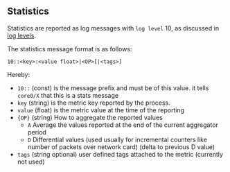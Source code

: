 ## Statistics

Statistics are reported as log messages with `log level` 10, as discussed in [log levels](logging.md#log-levels).

The statistics message format is as follows:

```
10::<key>:<value float>|<OP>[|<tags>]
```

Hereby:

- `10::` (const) is the message prefix and must be of this value. it tells `core0/X` that this is a stats message
- `key` (string) is the metric key reported by the process.
- `value` (float) is the metric value at the time of the reporting
- `{OP}` (string) How to aggregate the reported values
  - `A` Average the values reported at the end of the current aggregator period
  - `D` Differential values (used usually for incremental counters like number of packets over network card) (delta to previous D value)
- `tags` (string optional) user defined tags attached to the metric (currently not used)
